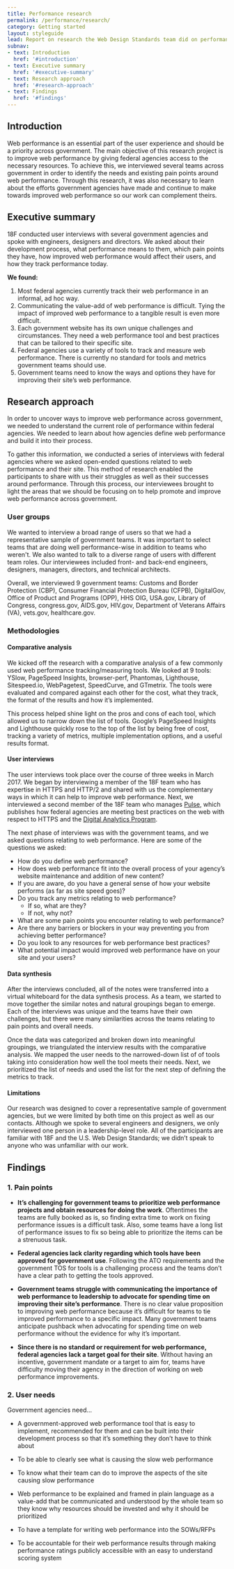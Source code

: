 ```yaml
---
title: Performance research
permalink: /performance/research/
category: Getting started
layout: styleguide
lead: Report on research the Web Design Standards team did on performance.
subnav:
- text: Introduction
  href: '#introduction'
- text: Executive summary
  href: '#executive-summary'
- text: Research approach
  href: '#research-approach'
- text: Findings
  href: '#findings'
---
```


## Introduction

Web performance is an essential part of the user experience and should be a priority across government. The main objective of this research project is to improve web performance by giving federal agencies access to the necessary resources. To achieve this, we interviewed several teams across government in order to identify the needs and existing pain points around web performance. Through this research, it was also necessary to learn about the efforts government agencies have made and continue to make towards improved web performance so our work can complement theirs.

## Executive summary

18F conducted user interviews with several government agencies and spoke with engineers, designers and directors. We asked about their development process, what performance means to them, which pain points they have, how improved web performance would affect their users, and how they track performance today. 

**We found:**

1. Most federal agencies currently track their web performance in an informal, ad hoc way. 
1. Communicating the value-add of web performance is difficult. Tying the impact of improved web performance to a tangible result is even more difficult.
1. Each government website has its own unique challenges and circumstances. They need a web performance tool and best practices that can be tailored to their specific site.
1. Federal agencies use a variety of tools to track and measure web performance. There is currently no standard for tools and metrics government teams should use.
1. Government teams need to know the ways and options they have for improving their site’s web performance.

## Research approach

In order to uncover ways to improve web performance across government, we needed to understand the current role of performance within federal agencies. We needed to learn about how agencies define web performance and build it into their process. 

To gather this information, we conducted a series of interviews with federal agencies where we asked open-ended questions related to web performance and their site. This method of research enabled the participants to share with us their struggles as well as their successes around performance. Through this process, our interviewees brought to light the areas that we should be focusing on to help promote and improve web performance across government.

### User groups

We wanted to interview a broad range of users so that we had a representative sample of government teams. It was important to select teams that are doing well performance-wise in addition to teams who weren't. We also wanted to talk to a diverse range of users with different team roles. Our interviewees included front- and back-end engineers, designers, managers, directors, and technical architects.

Overall, we interviewed 9 government teams: Customs and Border Protection (CBP), Consumer Financial Protection Bureau (CFPB), DigitalGov, Office of Product and Programs (OPP), HHS OIG, USA.gov, Library of Congress, congress.gov, AIDS.gov, HIV.gov, Department of Veterans Affairs (VA), vets.gov, healthcare.gov. 

### Methodologies

#### Comparative analysis

We kicked off the research with a comparative analysis of a few commonly used web performance tracking/measuring tools. We looked at 9 tools: YSlow, PageSpeed Insights, browser-perf, Phantomas, Lighthouse, Sitespeed.io, WebPagetest, SpeedCurve, and GTmetrix. The tools were evaluated and compared against each other for the cost, what they track, the format of the results and how it’s implemented. 

This process helped shine light on the pros and cons of each tool, which allowed us to narrow down the list of tools. Google’s PageSpeed Insights and Lighthouse quickly rose to the top of the list by being free of cost, tracking a variety of metrics, multiple implementation options, and a useful results format.

#### User interviews

The user interviews took place over the course of three weeks in March 2017. We began by interviewing a member of the 18F team who has expertise in HTTPS and HTTP/2 and shared with us the complementary ways in which it can help to improve web performance. Next, we interviewed a second member of the 18F team who manages [Pulse](https://pulse.cio.gov/), which publishes how federal agencies are meeting best practices on the web with respect to HTTPS and the [Digital Analytics Program](https://www.digitalgov.gov/services/dap/).

The next phase of interviews was with the government teams, and we asked questions relating to web performance. Here are some of the questions we asked:

- How do you define web performance?
- How does web performance fit into the overall process of your agency’s website maintenance and addition of new content? 
- If you are aware, do you have a general sense of how your website performs (as far as site speed goes)?
- Do you track any metrics relating to web performance?
    - If so, what are they?
    - If not, why not?
- What are some pain points you encounter relating to web performance? 
- Are there any barriers or blockers in your way preventing you from achieving better performance?
- Do you look to any resources for web performance best practices?
- What potential impact would improved web performance have on your site and your users?

#### Data synthesis

After the interviews concluded, all of the notes were transferred into a virtual whiteboard for the data synthesis process. As a team, we started to move together the similar notes and natural groupings began to emerge. Each of the interviews was unique and the teams have their own challenges, but there were many similarities across the teams relating to pain points and overall needs.

Once the data was categorized and broken down into meaningful groupings, we triangulated the interview results with the comparative analysis. We mapped the user needs to the narrowed-down list of of tools taking into consideration how well the tool meets their needs. Next, we prioritized the list of needs and used the list for the next step of defining the metrics to track.

#### Limitations

Our research was designed to cover a representative sample of government agencies, but we were limited by both time on this project as well as our contacts. Although we spoke to several engineers and designers, we only interviewed one person in a leadership-level role. All of the participants are familiar with 18F and the U.S. Web Design Standards; we didn’t speak to anyone who was unfamiliar with our work. 

## Findings

### 1. Pain points

- **It’s challenging for government teams to prioritize web performance projects and obtain resources for doing the work**. Oftentimes the teams are fully booked as is, so finding extra time to work on fixing performance issues is a difficult task. Also, some teams have a long list of performance issues to fix so being able to prioritize the items can be a strenuous task.

- **Federal agencies lack clarity regarding which tools have been approved for government use**. Following the ATO requirements and the government TOS for tools is a challenging process and the teams don’t have a clear path to getting the tools approved. 

- **Government teams struggle with communicating the importance of web performance to leadership to advocate for spending time on improving their site’s performance**. There is no clear value proposition to improving web performance because it’s difficult for teams to tie improved performance to a specific impact. Many government teams anticipate pushback when advocating for spending time on web performance without the evidence for why it’s important.

- **Since there is no standard or requirement for web performance, federal agencies lack a target goal for their site**. Without having an incentive, government mandate or a target to aim for, teams have difficulty moving their agency in the direction of working on web performance improvements. 

### 2. User needs

Government agencies need…

- A government-approved web performance tool that is easy to implement, recommended for them and can be built into their development process so that it’s something they don’t have to think about

- To be able to clearly see what is causing the slow web performance

- To know what their team can do to improve the aspects of the site causing slow performance

- Web performance to be explained and framed in plain language as a value-add that be communicated and understood by the whole team so they know why resources should be invested and why it should be prioritized

- To have a template for writing web performance into the SOWs/RFPs

- To be accountable for their web performance results through making performance ratings publicly accessible with an easy to understand scoring system
